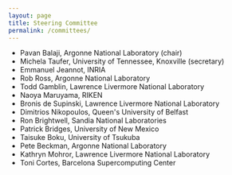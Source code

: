 ```yaml
---
layout: page
title: Steering Committee
permalink: /committees/
---
```


* Pavan Balaji, Argonne National Laboratory (chair)
* Michela Taufer, University of Tennessee, Knoxville (secretary)
* Emmanuel Jeannot, INRIA
* Rob Ross, Argonne National Laboratory
* Todd Gamblin, Lawrence Livermore National Laboratory
* Naoya Maruyama, RIKEN
* Bronis de Supinski, Lawrence Livermore National Laboratory
* Dimitrios Nikopoulos, Queen's University of Belfast
* Ron Brightwell, Sandia National Laboratories
* Patrick Bridges, University of New Mexico
* Taisuke Boku, University of Tsukuba
* Pete Beckman, Argonne National Laboratory
* Kathryn Mohror, Lawrence Livermore National Laboratory
* Toni Cortes, Barcelona Supercomputing Center
